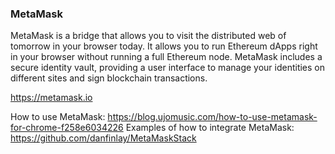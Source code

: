 ### MetaMask

MetaMask is a bridge that allows you to visit the distributed web of tomorrow in your browser today. It allows you to run Ethereum dApps right in your browser without running a full Ethereum node. MetaMask includes a secure identity vault, providing a user interface to manage your identities on different sites and sign blockchain transactions.

​https://metamask.io

How to use MetaMask: https://blog.ujomusic.com/how-to-use-metamask-for-chrome-f258e6034226 Examples of how to integrate MetaMask: https://github.com/danfinlay/MetaMaskStack​
